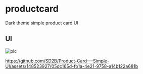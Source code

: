 # productcard

Dark theme simple product card UI

## UI

![pic](https://github.com/SD2B/Product-Card---Simple-UI/assets/148523927/1679c567-786b-4b33-94b8-749884fce283)

https://github.com/SD2B/Product-Card---Simple-UI/assets/148523927/05dc165d-fb1a-4e21-9758-a14b122a681b
